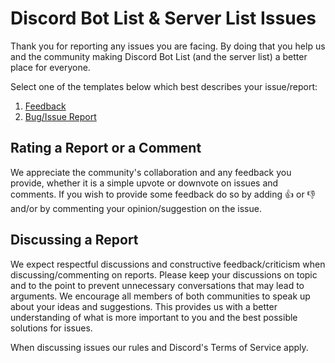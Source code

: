 # Discord Bot List & Server List Issues

Thank you for reporting any issues you are facing. By doing that you help us and the community making Discord Bot List (and the server list) a better place for everyone.

Select one of the templates below which best describes your issue/report:

1. [Feedback](https://github.com/DiscordBotList/issues/issues/new?template=ISSUE_TEMPLATE.md)
2. [Bug/Issue Report](https://github.com/DiscordBotList/issues/issues/new?template=BUG_TEMPLATE.md)

## Rating a Report or a Comment

We appreciate the community's collaboration and any feedback you provide, whether it is a simple upvote or downvote on issues and comments.
If you wish to provide some feedback do so by adding :thumbsup: or :thumbsdown: and/or by commenting your opinion/suggestion on the issue.

## Discussing a Report

We expect respectful discussions and constructive feedback/criticism when discussing/commenting on reports. Please keep your discussions on topic and to the point to prevent unnecessary conversations that may lead to arguments.
We encourage all members of both communities to speak up about your ideas and suggestions. This provides us with a better understanding of what is more important to you and the best possible solutions for issues.

When discussing issues our rules and Discord's Terms of Service apply.
